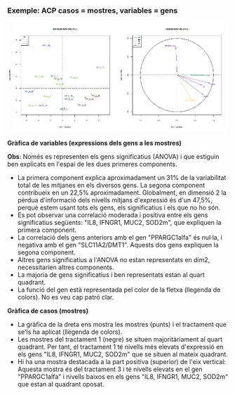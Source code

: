 ### Exemple: ACP casos = mostres, variables =  gens

<img src="PCA2.png" width="800">

**Gràfica de variables (expressions dels gens a les mostres)**

**Obs**: Només es representen els gens significatius (ANOVA) i que estiguin ben explicats en l'espai de les dues primeres components.  

- La primera component explica aproximadament un 31% de la variabilitat total de les mitjanes en els diversos gens. La segona component contribueix en un 22,5% aproximadament. Globalment, en dimensió 2 la pèrdua d'informació dels nivells mitjans d'expressió és d'un 47,5%, perquè estem usant tots els gens, els significatius i els que no ho són.
- Es pot observar una correlació moderada i positiva entre els gens significatius següents:  "IL8, IFNGR1, MUC2, SOD2m", que expliquen la primera component. 
- La correlació dels gens anteriors amb el gen  "PPARGC1alfa" és  nul·la, i negativa amb el gen  "SLC11A2/DMT1". Aquests dos gens expliquen la segona component.  
- Altres gens significatius a l'ANOVA no estan representats en dim2, necessitarien altres components.
- La majoria de gens significatius i ben representats estan al quart quadrant.
- La funció del gen està representada pel color de la fletxa (llegenda de colors). No es veu cap patró clar. 
 

**Gràfica de casos (mostres)** 

 - La gràfica de la dreta ens mostra les mostres  (punts) i el tractament que se'ls ha aplicat (llegenda de colors).  
 - Les mostres del tractament 1 (negre) se situen majoritàriament al quart quadrant. Per tant, el tractament 1 té nivells més elevats d'expressió en els gens "IL8, IFNGR1, MUC2, SOD2m" que se situen al mateix quadrant.
 - Hi ha una mostra destacada a la part positiva (superior) de l'eix vertical: Aquesta mostra és del tractament 3 i té nivells elevats en el gen "PPARGC1alfa" i nivells baixos en els gens "IL8, IFNGR1, MUC2, SOD2m" que estan al quadrant oposat.
